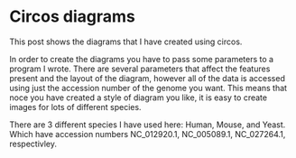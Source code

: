 # Circos diagrams
This post shows the diagrams that I have created using circos.

In order to create the diagrams you have to pass some parameters to a program I wrote. There are several parameters that affect the features present and the layout of the diagram, however all of the data is accessed using just the accession number of the genome you want. This means that noce you have created a style of diagram you like, it is easy to create images for lots of different species.

There are 3 different species I have used here: Human, Mouse, and Yeast. Which have accession numbers NC_012920.1, NC_005089.1, NC_027264.1, respectivley.

